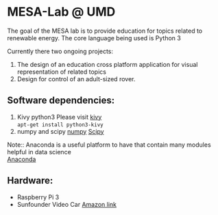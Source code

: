 # MESA-Lab @ UMD
The goal of the MESA lab is to provide education for topics related to renewable energy.
The core language being used is Python 3

Currently there two ongoing projects:
1. The design of an education cross platform application for visual representation of related topics
2. Design for control of an adult-sized rover.


## Software dependencies:
1. Kivy python3
    Please visit [kivy](kivy.org)<br>
    ` apt-get install python3-kivy `
2. numpy and scipy [numpy](numpy.org "Numpy") [Scipy](Scipy.org "Scipy")

Note:: Anaconda is a useful platform to have that contain many modules helpful in data science <br>
[Anaconda](https://www.continuum.io/ "Anaconda")


## Hardware:
* Raspberry Pi 3
* Sunfounder Video Car [Amazon link](https://www.amazon.com/SunFounder-Raspberry-Robotics-Electronic-Included/dp/B014KK89BW/ref=sr_1_1?ie=UTF8&qid=1494105927&sr=8-1&keywords=sunfounder+video+car "Video Car")
